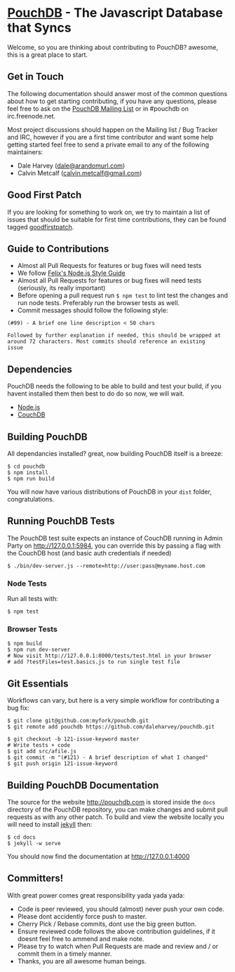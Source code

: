 [PouchDB](http://pouchdb.com/) - The Javascript Database that Syncs
==================================================

Welcome, so you are thinking about contributing to PouchDB? awesome, this is a great place to start.

Get in Touch
------------

The following documentation should answer most of the common questions about how to get starting contributing, if you have any questions, please feel free to ask on the
[PouchDB Mailing List](https://groups.google.com/forum/#!forum/pouchdb) or in #pouchdb on irc.freenode.net.

Most project discussions should happen on the Mailing list / Bug Tracker and IRC, however if you are a first time contributor and want some help getting started feel free to send a private email to any of the following maintainers:

 * Dale Harvey (dale@arandomurl.com)
 * Calvin Metcalf (calvin.metcalf@gmail.com)


Good First Patch
----------------

If you are looking for something to work on, we try to maintain a list of issues that should be suitable for first time contributions, they can be found tagged [goodfirstpatch](https://github.com/daleharvey/pouchdb/issues?labels=goodfirstpatch&state=open).


Guide to Contributions
--------------------------------------

  * Almost all Pull Requests for features or bug fixes will need tests
  * We follow [Felix's Node.js Style Guide](http://nodeguide.com/style.html)
  * Almost all Pull Requests for features or bug fixes will need tests (seriously, its really important)
  * Before opening a pull request run `$ npm test` to lint test the changes and run node tests. Preferably run the browser tests as well.
  * Commit messages should follow the following style:

```
(#99) - A brief one line description < 50 chars

Followed by further explanation if needed, this should be wrapped at
around 72 characters. Most commits should reference an existing
issue
```

Dependencies
--------------------------------------

PouchDB needs the following to be able to build and test your build, if you havent installed them then best to do do so now, we will wait.

  * [Node.js](http://nodejs.org/)
  * [CouchDB](http://couchdb.apache.org/)

Building PouchDB
--------------------------------------

All dependancies installed? great, now building PouchDB itself is a breeze:

    $ cd pouchdb
    $ npm install
    $ npm run build

You will now have various distributions of PouchDB in your `dist` folder, congratulations.

Running PouchDB Tests
--------------------------------------

The PouchDB test suite expects an instance of CouchDB running in Admin Party on http://127.0.0.1:5984, you can override this by passing a flag with the CouchDB host (and basic auth credentials if needed)

    $ ./bin/dev-server.js --remote=http://user:pass@myname.host.com

### Node Tests

Run all tests with:

    $ npm test

### Browser Tests

    $ npm build
    $ npm run dev-server
    # Now visit http://127.0.0.1:8000/tests/test.html in your browser
    # add ?testFiles=test.basics.js to run single test file

Git Essentials
--------------------------------------

Workflows can vary, but here is a very simple workflow for contributing a bug fix:

    $ git clone git@github.com:myfork/pouchdb.git
    $ git remote add pouchdb https://github.com/daleharvey/pouchdb.git

    $ git checkout -b 121-issue-keyword master
    # Write tests + code
    $ git add src/afile.js
    $ git commit -m "(#121) - A brief description of what I changed"
    $ git push origin 121-issue-keyword

Building PouchDB Documentation
--------------------------------------

The source for the website http://pouchdb.com is stored inside the `docs` directory of the PouchDB repository, you can make changes and submit pull requests as with any other patch. To build and view the website locally you will need to install [jekyll](http://jekyllrb.com/) then:

    $ cd docs
    $ jekyll -w serve

You should now find the documentation at http://127.0.0.1:4000

Committers!
--------------

With great power comes great responsibility yada yada yada:

 * Code is peer reviewed, you should (almost) never push your own code.
 * Please dont accidently force push to master.
 * Cherry Pick / Rebase commits, dont use the big green button.
 * Ensure reviewed code follows the above contribution guidelines, if it doesnt feel free to ammend and make note.
 * Please try to watch when Pull Requests are made and review and / or commit them in a timely manner.
 * Thanks, you are all awesome human beings.
